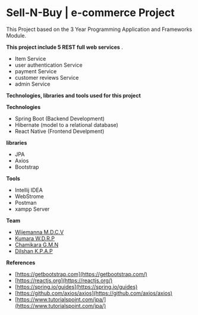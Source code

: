 
# Sell-N-Buy | e-commerce Project 

This Project based on the 3 Year Programming Application and Frameworks Module. 

**This project include 5 REST full web services** .
 - Item Service
 - user authentication Service
 - payment Service
 - customer reviews Service
 - admin Service

**Technologies, libraries and tools used for this project**

**Technologies**
 - Spring Boot (Backend Development)
 - Hibernate (model to a relational database)
 - React Native (Frontend Develpment)
 
**libraries** 
 - JPA 
 - Axios
 - Bootstrap
 
 **Tools**
 - Intellij IDEA
 - WebStrome
 - Postman
 - xampp Server


 **Team**
 
 - [Wijemanna M.D.C.V](https://github.com/chathurkavishmantha)
 - [Kumara W.D.R.P](https://github.com/Dilshan97)
 - [Chamikara G.M.N](https://github.com/NuwanChamikara)
 - [Dilshan K.P.A.P](https://github.com/djashan)

  **References**
 - [https://getbootstrap.com](https://getbootstrap.com/)
 - [https://reactjs.org](https://reactjs.org/)
 - [https://spring.io/guides](https://spring.io/guides)
 - [https://github.com/axios/axios](https://github.com/axios/axios)
 - [https://www.tutorialspoint.com/jpa/](https://www.tutorialspoint.com/jpa/)
	 
 
   
 
